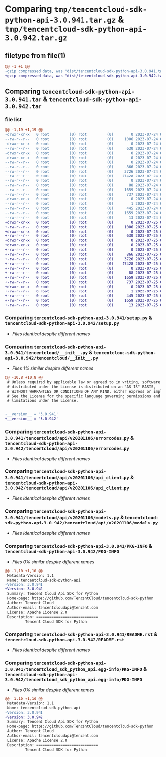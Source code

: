 # Comparing `tmp/tencentcloud-sdk-python-api-3.0.941.tar.gz` & `tmp/tencentcloud-sdk-python-api-3.0.942.tar.gz`

## filetype from file(1)

```diff
@@ -1 +1 @@
-gzip compressed data, was "dist/tencentcloud-sdk-python-api-3.0.941.tar", last modified: Mon Jul 24 00:18:58 2023, max compression
+gzip compressed data, was "dist/tencentcloud-sdk-python-api-3.0.942.tar", last modified: Tue Jul 25 04:10:43 2023, max compression
```

## Comparing `tencentcloud-sdk-python-api-3.0.941.tar` & `tencentcloud-sdk-python-api-3.0.942.tar`

### file list

```diff
@@ -1,19 +1,19 @@
-drwxr-xr-x   0 root         (0) root         (0)        0 2023-07-24 00:18:58.000000 tencentcloud-sdk-python-api-3.0.941/
--rw-r--r--   0 root         (0) root         (0)     1006 2023-07-24 00:18:58.000000 tencentcloud-sdk-python-api-3.0.941/setup.py
-drwxr-xr-x   0 root         (0) root         (0)        0 2023-07-24 00:18:58.000000 tencentcloud-sdk-python-api-3.0.941/tencentcloud/
--rw-r--r--   0 root         (0) root         (0)      630 2023-07-24 00:18:58.000000 tencentcloud-sdk-python-api-3.0.941/tencentcloud/__init__.py
-drwxr-xr-x   0 root         (0) root         (0)        0 2023-07-24 00:18:58.000000 tencentcloud-sdk-python-api-3.0.941/tencentcloud/api/
-drwxr-xr-x   0 root         (0) root         (0)        0 2023-07-24 00:18:58.000000 tencentcloud-sdk-python-api-3.0.941/tencentcloud/api/v20201106/
--rw-r--r--   0 root         (0) root         (0)        0 2023-07-24 00:18:58.000000 tencentcloud-sdk-python-api-3.0.941/tencentcloud/api/v20201106/__init__.py
--rw-r--r--   0 root         (0) root         (0)      866 2023-07-24 00:18:58.000000 tencentcloud-sdk-python-api-3.0.941/tencentcloud/api/v20201106/errorcodes.py
--rw-r--r--   0 root         (0) root         (0)     3726 2023-07-24 00:18:58.000000 tencentcloud-sdk-python-api-3.0.941/tencentcloud/api/v20201106/api_client.py
--rw-r--r--   0 root         (0) root         (0)    17428 2023-07-24 00:18:58.000000 tencentcloud-sdk-python-api-3.0.941/tencentcloud/api/v20201106/models.py
--rw-r--r--   0 root         (0) root         (0)        0 2023-07-24 00:18:58.000000 tencentcloud-sdk-python-api-3.0.941/tencentcloud/api/__init__.py
--rw-r--r--   0 root         (0) root         (0)       88 2023-07-24 00:18:58.000000 tencentcloud-sdk-python-api-3.0.941/setup.cfg
--rw-r--r--   0 root         (0) root         (0)     1659 2023-07-24 00:18:58.000000 tencentcloud-sdk-python-api-3.0.941/PKG-INFO
--rw-r--r--   0 root         (0) root         (0)      737 2023-07-24 00:18:58.000000 tencentcloud-sdk-python-api-3.0.941/README.rst
-drwxr-xr-x   0 root         (0) root         (0)        0 2023-07-24 00:18:58.000000 tencentcloud-sdk-python-api-3.0.941/tencentcloud_sdk_python_api.egg-info/
--rw-r--r--   0 root         (0) root         (0)        1 2023-07-24 00:18:58.000000 tencentcloud-sdk-python-api-3.0.941/tencentcloud_sdk_python_api.egg-info/dependency_links.txt
--rw-r--r--   0 root         (0) root         (0)      445 2023-07-24 00:18:58.000000 tencentcloud-sdk-python-api-3.0.941/tencentcloud_sdk_python_api.egg-info/SOURCES.txt
--rw-r--r--   0 root         (0) root         (0)     1659 2023-07-24 00:18:58.000000 tencentcloud-sdk-python-api-3.0.941/tencentcloud_sdk_python_api.egg-info/PKG-INFO
--rw-r--r--   0 root         (0) root         (0)       13 2023-07-24 00:18:58.000000 tencentcloud-sdk-python-api-3.0.941/tencentcloud_sdk_python_api.egg-info/top_level.txt
+drwxr-xr-x   0 root         (0) root         (0)        0 2023-07-25 04:10:43.000000 tencentcloud-sdk-python-api-3.0.942/
+-rw-r--r--   0 root         (0) root         (0)     1006 2023-07-25 04:10:43.000000 tencentcloud-sdk-python-api-3.0.942/setup.py
+drwxr-xr-x   0 root         (0) root         (0)        0 2023-07-25 04:10:43.000000 tencentcloud-sdk-python-api-3.0.942/tencentcloud/
+-rw-r--r--   0 root         (0) root         (0)      630 2023-07-25 04:10:43.000000 tencentcloud-sdk-python-api-3.0.942/tencentcloud/__init__.py
+drwxr-xr-x   0 root         (0) root         (0)        0 2023-07-25 04:10:43.000000 tencentcloud-sdk-python-api-3.0.942/tencentcloud/api/
+drwxr-xr-x   0 root         (0) root         (0)        0 2023-07-25 04:10:43.000000 tencentcloud-sdk-python-api-3.0.942/tencentcloud/api/v20201106/
+-rw-r--r--   0 root         (0) root         (0)        0 2023-07-25 04:10:43.000000 tencentcloud-sdk-python-api-3.0.942/tencentcloud/api/v20201106/__init__.py
+-rw-r--r--   0 root         (0) root         (0)      866 2023-07-25 04:10:43.000000 tencentcloud-sdk-python-api-3.0.942/tencentcloud/api/v20201106/errorcodes.py
+-rw-r--r--   0 root         (0) root         (0)     3726 2023-07-25 04:10:43.000000 tencentcloud-sdk-python-api-3.0.942/tencentcloud/api/v20201106/api_client.py
+-rw-r--r--   0 root         (0) root         (0)    17428 2023-07-25 04:10:43.000000 tencentcloud-sdk-python-api-3.0.942/tencentcloud/api/v20201106/models.py
+-rw-r--r--   0 root         (0) root         (0)        0 2023-07-25 04:10:43.000000 tencentcloud-sdk-python-api-3.0.942/tencentcloud/api/__init__.py
+-rw-r--r--   0 root         (0) root         (0)       88 2023-07-25 04:10:43.000000 tencentcloud-sdk-python-api-3.0.942/setup.cfg
+-rw-r--r--   0 root         (0) root         (0)     1659 2023-07-25 04:10:43.000000 tencentcloud-sdk-python-api-3.0.942/PKG-INFO
+-rw-r--r--   0 root         (0) root         (0)      737 2023-07-25 04:10:43.000000 tencentcloud-sdk-python-api-3.0.942/README.rst
+drwxr-xr-x   0 root         (0) root         (0)        0 2023-07-25 04:10:43.000000 tencentcloud-sdk-python-api-3.0.942/tencentcloud_sdk_python_api.egg-info/
+-rw-r--r--   0 root         (0) root         (0)        1 2023-07-25 04:10:43.000000 tencentcloud-sdk-python-api-3.0.942/tencentcloud_sdk_python_api.egg-info/dependency_links.txt
+-rw-r--r--   0 root         (0) root         (0)      445 2023-07-25 04:10:43.000000 tencentcloud-sdk-python-api-3.0.942/tencentcloud_sdk_python_api.egg-info/SOURCES.txt
+-rw-r--r--   0 root         (0) root         (0)     1659 2023-07-25 04:10:43.000000 tencentcloud-sdk-python-api-3.0.942/tencentcloud_sdk_python_api.egg-info/PKG-INFO
+-rw-r--r--   0 root         (0) root         (0)       13 2023-07-25 04:10:43.000000 tencentcloud-sdk-python-api-3.0.942/tencentcloud_sdk_python_api.egg-info/top_level.txt
```

### Comparing `tencentcloud-sdk-python-api-3.0.941/setup.py` & `tencentcloud-sdk-python-api-3.0.942/setup.py`

 * *Files identical despite different names*

### Comparing `tencentcloud-sdk-python-api-3.0.941/tencentcloud/__init__.py` & `tencentcloud-sdk-python-api-3.0.942/tencentcloud/__init__.py`

 * *Files 1% similar despite different names*

```diff
@@ -10,8 +10,8 @@
 # Unless required by applicable law or agreed to in writing, software
 # distributed under the License is distributed on an "AS IS" BASIS,
 # WITHOUT WARRANTIES OR CONDITIONS OF ANY KIND, either express or implied.
 # See the License for the specific language governing permissions and
 # limitations under the License.
 
 
-__version__ = '3.0.941'
+__version__ = '3.0.942'
```

### Comparing `tencentcloud-sdk-python-api-3.0.941/tencentcloud/api/v20201106/errorcodes.py` & `tencentcloud-sdk-python-api-3.0.942/tencentcloud/api/v20201106/errorcodes.py`

 * *Files identical despite different names*

### Comparing `tencentcloud-sdk-python-api-3.0.941/tencentcloud/api/v20201106/api_client.py` & `tencentcloud-sdk-python-api-3.0.942/tencentcloud/api/v20201106/api_client.py`

 * *Files identical despite different names*

### Comparing `tencentcloud-sdk-python-api-3.0.941/tencentcloud/api/v20201106/models.py` & `tencentcloud-sdk-python-api-3.0.942/tencentcloud/api/v20201106/models.py`

 * *Files identical despite different names*

### Comparing `tencentcloud-sdk-python-api-3.0.941/PKG-INFO` & `tencentcloud-sdk-python-api-3.0.942/PKG-INFO`

 * *Files 0% similar despite different names*

```diff
@@ -1,10 +1,10 @@
 Metadata-Version: 1.1
 Name: tencentcloud-sdk-python-api
-Version: 3.0.941
+Version: 3.0.942
 Summary: Tencent Cloud Api SDK for Python
 Home-page: https://github.com/TencentCloud/tencentcloud-sdk-python
 Author: Tencent Cloud
 Author-email: tencentcloudapi@tencent.com
 License: Apache License 2.0
 Description: ============================
         Tencent Cloud SDK for Python
```

### Comparing `tencentcloud-sdk-python-api-3.0.941/README.rst` & `tencentcloud-sdk-python-api-3.0.942/README.rst`

 * *Files identical despite different names*

### Comparing `tencentcloud-sdk-python-api-3.0.941/tencentcloud_sdk_python_api.egg-info/PKG-INFO` & `tencentcloud-sdk-python-api-3.0.942/tencentcloud_sdk_python_api.egg-info/PKG-INFO`

 * *Files 0% similar despite different names*

```diff
@@ -1,10 +1,10 @@
 Metadata-Version: 1.1
 Name: tencentcloud-sdk-python-api
-Version: 3.0.941
+Version: 3.0.942
 Summary: Tencent Cloud Api SDK for Python
 Home-page: https://github.com/TencentCloud/tencentcloud-sdk-python
 Author: Tencent Cloud
 Author-email: tencentcloudapi@tencent.com
 License: Apache License 2.0
 Description: ============================
         Tencent Cloud SDK for Python
```

